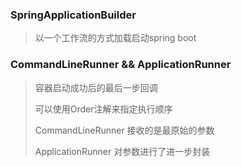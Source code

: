 ### SpringApplicationBuilder 

> 以一个工作流的方式加载启动spring boot





### CommandLineRunner && ApplicationRunner 

> 容器启动成功后的最后一步回调
>
> 可以使用Order注解来指定执行顺序
>
> CommandLineRunner 接收的是最原始的参数
>
> ApplicationRunner  对参数进行了进一步封装
